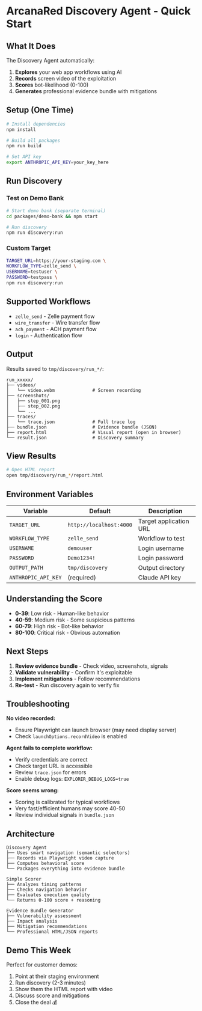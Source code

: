 # ArcanaRed Discovery Agent - Quick Start

## What It Does

The Discovery Agent automatically:
1. **Explores** your web app workflows using AI
2. **Records** screen video of the exploitation
3. **Scores** bot-likelihood (0-100)
4. **Generates** professional evidence bundle with mitigations

## Setup (One Time)

```bash
# Install dependencies
npm install

# Build all packages
npm run build

# Set API key
export ANTHROPIC_API_KEY=your_key_here
```

## Run Discovery

### Test on Demo Bank

```bash
# Start demo bank (separate terminal)
cd packages/demo-bank && npm start

# Run discovery
npm run discovery:run
```

### Custom Target

```bash
TARGET_URL=https://your-staging.com \
WORKFLOW_TYPE=zelle_send \
USERNAME=testuser \
PASSWORD=testpass \
npm run discovery:run
```

## Supported Workflows

- `zelle_send` - Zelle payment flow
- `wire_transfer` - Wire transfer flow  
- `ach_payment` - ACH payment flow
- `login` - Authentication flow

## Output

Results saved to `tmp/discovery/run_*/`:

```
run_xxxxx/
├── videos/
│   └── video.webm              # Screen recording
├── screenshots/
│   ├── step_001.png
│   ├── step_002.png
│   └── ...
├── traces/
│   └── trace.json              # Full trace log
├── bundle.json                 # Evidence bundle (JSON)
├── report.html                 # Visual report (open in browser)
└── result.json                 # Discovery summary
```

## View Results

```bash
# Open HTML report
open tmp/discovery/run_*/report.html
```

## Environment Variables

| Variable | Default | Description |
|----------|---------|-------------|
| `TARGET_URL` | `http://localhost:4000` | Target application URL |
| `WORKFLOW_TYPE` | `zelle_send` | Workflow to test |
| `USERNAME` | `demouser` | Login username |
| `PASSWORD` | `Demo1234!` | Login password |
| `OUTPUT_PATH` | `tmp/discovery` | Output directory |
| `ANTHROPIC_API_KEY` | (required) | Claude API key |

## Understanding the Score

- **0-39**: Low risk - Human-like behavior
- **40-59**: Medium risk - Some suspicious patterns
- **60-79**: High risk - Bot-like behavior
- **80-100**: Critical risk - Obvious automation

## Next Steps

1. **Review evidence bundle** - Check video, screenshots, signals
2. **Validate vulnerability** - Confirm it's exploitable
3. **Implement mitigations** - Follow recommendations
4. **Re-test** - Run discovery again to verify fix

## Troubleshooting

**No video recorded:**
- Ensure Playwright can launch browser (may need display server)
- Check `launchOptions.recordVideo` is enabled

**Agent fails to complete workflow:**
- Verify credentials are correct
- Check target URL is accessible
- Review `trace.json` for errors
- Enable debug logs: `EXPLORER_DEBUG_LOGS=true`

**Score seems wrong:**
- Scoring is calibrated for typical workflows
- Very fast/efficient humans may score 40-50
- Review individual signals in `bundle.json`

## Architecture

```
Discovery Agent
├── Uses smart navigation (semantic selectors)
├── Records via Playwright video capture
├── Computes behavioral score
└── Packages everything into evidence bundle

Simple Scorer
├── Analyzes timing patterns
├── Checks navigation behavior
├── Evaluates execution quality
└── Returns 0-100 score + reasoning

Evidence Bundle Generator
├── Vulnerability assessment
├── Impact analysis
├── Mitigation recommendations
└── Professional HTML/JSON reports
```

## Demo This Week

Perfect for customer demos:
1. Point at their staging environment
2. Run discovery (2-3 minutes)
3. Show them the HTML report with video
4. Discuss score and mitigations
5. Close the deal 💰
